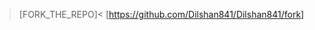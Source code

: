 > [FORK_THE_REPO]<
> [https://github.com/Dilshan841/Dilshan841/fork]
<!---
Dilshan841/Dilshan841 is a ✨ special ✨ repository because its `README.md` (this file) appears on your GitHub profile.
You can click the Preview link to take a look at your changes.
--->
